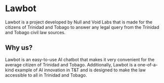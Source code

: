# Lawbot
Lawbot is a project developed by Null and Void Labs that is made for the citizens of Trinidad and Tobago to answer any legal query from the Trinidad and Tobago civil law sources.

## Why us?
Lawbot is an easy-to-use AI chatbot that makes it very convenient for the average citizen of Trinidad and Tobago. Additionally, Lawbot is a one-of-a-kind example of AI innovation in T&T and is designed to make the law accessible to all in Trinidad and Tobago.
